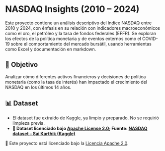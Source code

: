 # NASDAQ Insights (2010 – 2024)

Este proyecto contiene un análisis descriptivo del índice NASDAQ entre 2010 y 2024, con énfasis en su relación con indicadores macroeconómicos como el oro, el petróleo y la tasa de fondos federales (EFFR). Se exploran los efectos de la política monetaria y de eventos externos como el COVID-19 sobre el comportamiento del mercado bursátil, usando herramientas como Excel y documentación en markdown.

## 📌 Objetivo

Analizar cómo diferentes activos financieros y decisiones de política monetaria (como la tasa de interés) han impactado el crecimiento del NASDAQ en los últimos 14 años.

## 📊 Dataset

- El dataset fue extraído de Kaggle, ya limpio y preparado. No se requirió limpieza previa.
- **📂 Dataset licenciado bajo [Apache License 2.0](http://www.apache.org/licenses/LICENSE-2.0); Fuente: [NASDAQ dataset – Sai Karthik (Kaggle)](https://www.kaggle.com/datasets/sai14karthik/nasdq-dataset)**

🔑 Este proyecto está licenciado bajo la [Licencia Apache 2.0](http://www.apache.org/licenses/LICENSE-2.0).